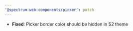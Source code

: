 ```yaml
---
'@spectrum-web-components/picker': patch
---
```


- **Fixed**: Picker border color should be hidden in S2 theme
